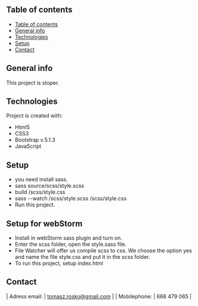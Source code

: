 ## Table of contents
- [Table of contents](#table-of-contents)
- [General info](#general-info)
- [Technologies](#technologies)
- [Setup](#setup)
- [Contact](#contact)


## General info

This project is stoper.
	
## Technologies
Project is created with:
* Html5
* CSS3
* Bootstrap v.5.1.3
* JavaScript

## Setup
- you need install sass.
- sass source/scss/style.scss 
- build /scss/style.css
- sass --watch /scss/style.scss /scss/style.css
- Run this project.

 
	
## Setup for webStorm
- Install in webStorm sass plugin and turn on. 
- Enter the scss folder, open the style.sass file. 
- File Watcher will offer us compile scss to css. We choose the option yes and name the file style.css and put it in the scss folder. 
- To run this project, setup index.html

## Contact
| Adress email:     | tomasz.rosko@gmail.com |
| Mobilephone:      | 668 479 065            |

